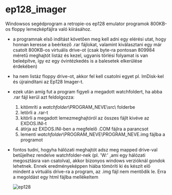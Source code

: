 # ep128_imager
Windowsos segédprogram a retropie-os ep128 emulator programok 800KB-os floppy lemezképfájlra való kiírásához.

- a programnak első indítást követően meg kell adni egy elérési utat, hogy honnan keresse a beérkező .rar fájlokat, valamint kiválasztani egy már csatolt 800KB-os virtuális drive-ot (csak byte-ra pontosan 809984 méretű 
  meghajtót listáz és kezel, ugyanis törlési folyamat is van beleépítve, így ez egy óvintézkedés is a balesetek elkerülése érdekében)
- ha nem listáz floppy drive-ot, akkor fel kell csatolni egyet pl. ImDisk-kel és újraindítani az Ep128 Imager-t.
- ezek után amíg fut a program figyeli a megadott watchfoldert, ha abba .rar fájl kerül azt feldolgozza:
	1. kitömríti a _watchfolder_\PROGRAM_NEVE\src\ folderbe
	2. letörli a .rar-t
	3. kitörli a megadott lemezmeghajtóról az összes fájlt kivéve az EXDOS.INI-t
	4. átírja az EXDOS.INI-ben a megfelelő .COM fájlra a parancsot
	5. lementi _watchfolder_\PROGRAM_NEVE\PROGRAM_NEVE.img fájlba a programot 
- fontos tudni, hogyha hálózati meghajtót adsz meg mapped drive-val betűjelhez rendelve watchfolder-nek (pl. 'W:\' ,ami egy hálózati megosztásra van csatolva), akkor bizonyos windows verzióknál gondok lehetnek.
  Ennek eredményeképpen hiába tömöríti ki és készít elő mindent a virtuális drive-ra a program, az .img fájl nem mentődik le. Erra a megoldást egy html fájlba mellékeltem
 
	![ep128](https://user-images.githubusercontent.com/17532282/194718804-86c6974b-0737-4ee6-9eac-0ae9487bf892.png)
